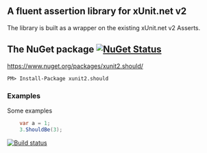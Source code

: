 ## A fluent assertion library for xUnit.net v2
The library is built as a wrapper on the existing xUnit.net v2 Asserts.

## The NuGet package [![NuGet Status](http://img.shields.io/nuget/v/xunit2.should.svg?style=flat)](https://www.nuget.org/packages/xunit2.should/)

https://www.nuget.org/packages/xunit2.should/

    PM> Install-Package xunit2.should

### Examples

Some examples
```c#
	var a = 1;
    3.ShouldBe(3);
```

[![Build status](https://ci.appveyor.com/api/projects/status/github/ralbu/xunit2.should?svg=true)](https://ci.appveyor.com/projects/status/ralbu/xunit2-should)